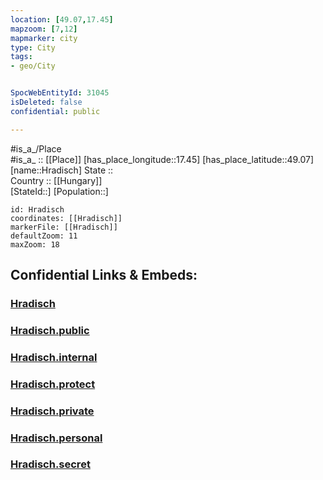 ```yaml
---
location: [49.07,17.45] 
mapzoom: [7,12] 
mapmarker: city 
type: City
tags:
- geo/City


SpocWebEntityId: 31045
isDeleted: false
confidential: public

---
```

#is_a_/Place  
#is_a_ :: [[Place]] 
[has_place_longitude::17.45] 
[has_place_latitude::49.07] 
[name::Hradisch] 
State ::  
Country :: [[Hungary]]  
[StateId::] 
[Population::] 



```leaflet
id: Hradisch
coordinates: [[Hradisch]] 
markerFile: [[Hradisch]] 
defaultZoom: 11 
maxZoom: 18
```


## Confidential Links & Embeds: 

### [Hradisch](/_Standards/Earth/Continent/Europe/Europe~Central/Czech_Republic/regions~Czech_Republic/Zlínský/City/Hradisch.md) 

### [Hradisch.public](/_public/Earth/Continent/Europe/Europe~Central/Czech_Republic/regions~Czech_Republic/Zlínský/City/Hradisch.public.md) 

### [Hradisch.internal](/_internal/Earth/Continent/Europe/Europe~Central/Czech_Republic/regions~Czech_Republic/Zlínský/City/Hradisch.internal.md) 

### [Hradisch.protect](/_protect/Earth/Continent/Europe/Europe~Central/Czech_Republic/regions~Czech_Republic/Zlínský/City/Hradisch.protect.md) 

### [Hradisch.private](/_private/Earth/Continent/Europe/Europe~Central/Czech_Republic/regions~Czech_Republic/Zlínský/City/Hradisch.private.md) 

### [Hradisch.personal](/_personal/Earth/Continent/Europe/Europe~Central/Czech_Republic/regions~Czech_Republic/Zlínský/City/Hradisch.personal.md) 

### [Hradisch.secret](/_secret/Earth/Continent/Europe/Europe~Central/Czech_Republic/regions~Czech_Republic/Zlínský/City/Hradisch.secret.md)

